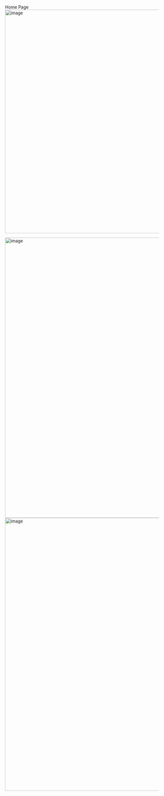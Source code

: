 Home Page  
<img width="1917" height="730" alt="image" src="https://github.com/user-attachments/assets/e6b720b6-acd0-402c-a081-babbfa343b2a" />

<img width="1912" height="915" alt="image" src="https://github.com/user-attachments/assets/5546cc67-2ce2-4c46-a184-d2babe07b0d4" />

<img width="1876" height="891" alt="image" src="https://github.com/user-attachments/assets/b74123ab-2120-40a8-a432-896fbba6c450" />





